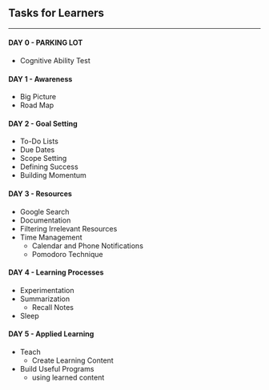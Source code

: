 ## Tasks for Learners 
---

#### DAY 0 - PARKING LOT

- Cognitive Ability Test

#### DAY 1 - Awareness
- Big Picture
- Road Map

#### DAY 2 - Goal Setting

- To-Do Lists
- Due Dates
- Scope Setting
- Defining Success
- Building Momentum

#### DAY 3 - Resources 

- Google Search 
- Documentation 
- Filtering Irrelevant Resources
- Time Management 
  - Calendar and Phone Notifications
  - Pomodoro Technique

#### DAY 4 - Learning Processes

- Experimentation 
- Summarization 
  - Recall Notes
- Sleep 
  

#### DAY 5 - Applied Learning

- Teach 
  - Create Learning Content
- Build Useful Programs
  - using learned content

